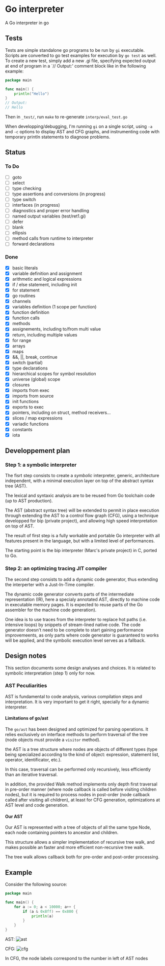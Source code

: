 # Go interpreter

A Go interpreter in go

## Tests

Tests are simple standalone go programs to be run by `gi` executable.
Scripts are converted to go test examples for execution by `go test` as well.
To create a new test, simply add a new .gi file, specifying expected output at end of program in a `// Output:' comment block like in the following example:

```go
package main

func main() {
	println("Hello")
}
// Output:
// Hello
```

Then in `_test/`, run `make` to re-generate `interp/eval_test.go`

When developping/debugging, I'm running `gi` on a single script, using `-a` and `-c` options to display AST and CFG graphs, and instrumenting code with temporary println statements to diagnose problems.

## Status

### To Do
- [ ] goto
- [ ] select
- [ ] type checking
- [ ] type assertions and conversions (in progress)
- [ ] type switch
- [ ] interfaces (in progress)
- [ ] diagnostics and proper error handling
- [ ] named output variables (test/ret1.gi)
- [ ] defer
- [ ] blank
- [ ] ellipsis
- [ ] method calls from runtime to interpreter
- [ ] forward declarations

### Done
- [X] basic literals
- [X] variable definition and assignment
- [X] arithmetic and logical expressions
- [X] if / else statement, including init
- [X] for statement
- [X] go routines
- [X] channels
- [X] variables definition (1 scope per function)
- [X] function definition
- [X] function calls
- [X] methods
- [X] assignements, including to/from multi value
- [X] return, including multiple values
- [X] for range
- [X] arrays
- [X] maps
- [X] &&, ||, break, continue
- [X] switch (partial)
- [X] type declarations
- [X] hierarchical scopes for symbol resolution
- [X] universe (global) scope
- [X] closures
- [X] imports from exec
- [X] imports from source
- [X] init functions
- [X] exports to exec
- [X] pointers, including on struct, method receivers...
- [X] slices / map expressions
- [X] variadic functions
- [X] constants
- [X] iota

## Developpement plan

### Step 1: a symbolic interpreter

The fisrt step consists to create a *symbolic* interpreter, generic, architecture independent, with a minimal execution layer on top of the abstract syntax tree (AST).

The lexical and syntaxic analysis are to be reused from Go toolchain code (up to AST production).

The AST (abstract syntax tree) will be extended to permit in place execution through extending the AST to a control flow graph (CFG), using a technique developped for bip (private project), and allowing high speed interpretation on top of AST.

The result of first step is a fully workable and portable Go interpreter with all features present in the language, but with a limited level of performances.

The starting point is the bip interpreter (Marc's private project) in C, ported to Go.

### Step 2: an optimizing tracing JIT compiler

The second step consists to add a dynamic code generator, thus extending the interperter with a Just-In-Time compiler. 

The dynamic code generator converts parts of the intermediate representation (IR), here a specialy annotated AST, directly to machine code in executable memory pages. It is expected to reuse parts of the Go assembler for the machine code generation).

One idea is to use traces from the interpreter to replace hot paths (i.e. intensive loops) by snippets of stream-lined native code. The code generator doesn't need to be complete to start gaining performance improvemeents, as only parts where code generator is guaranteed to works will be applied, and the symbolic execution level serves as a fallback.

## Design notes

This section documents some design analyses and choices. It is related to symbolic interpretation (step 1) only for now.

### AST Peculiarities

AST is fundamental to code analysis, various compilation steps and interpretation. It is very important to get it right, specially for a dynamic interpreter.

#### Limitations of go/ast

The `go/ast` has been designed and optimized for parsing operations. It relies exclusively on interface methods to perform traversal of the tree (node objects must provide a `visitor` method).

the AST is a tree structure where nodes are objects of different types (type being specialized according to the kind of object: expression, statement list, operator, identificator, etc.).

In this case, traversal can be performed only recursively, less efficiently than an iterative traversal.

In addition, the provided Walk method implements only depth first traversal in pre-order manner (where node callback is called before visiting children nodes), but it is required to process nodes in post-order (node callback called after visiting all children), at least for CFG generation, optimizations at AST level and code generation.

#### Our AST

Our AST is represented with a tree of objects of all the same type Node, each node containing pointers to ancestor and children.

This structure allows a simpler implementation of recursive tree walk, and makes possible an faster and more efficient non-recursive tree walk.

The tree walk allows callback both for pre-order and post-order processing.

## Example

Consider the following source:

```go
package main

func main() {
	for a := 0; a < 10000; a++ {
		if (a & 0x8ff) == 0x800 {
			println(a)
		}
	}
}
```

AST: ![ast](images/ast.jpg)

CFG: ![cfg](images/cfg.jpg)

In CFG, the node labels correspond to the number in left of AST nodes
